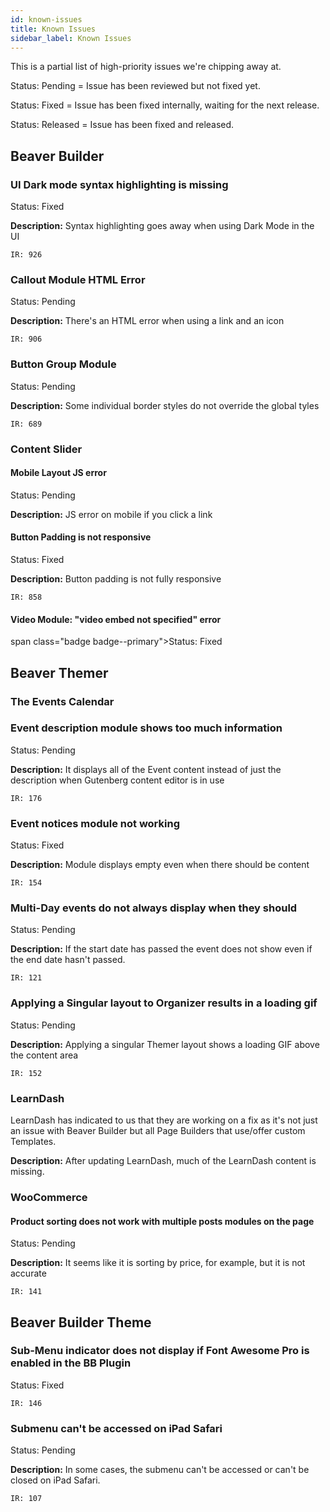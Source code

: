 ```yaml
---
id: known-issues
title: Known Issues
sidebar_label: Known Issues
---
```


This is a partial list of high-priority issues we're chipping away at.


<p><span class="badge badge--secondary">Status: Pending</span> = Issue has been reviewed but not fixed yet.</p>
<p><span class="badge badge--primary">Status: Fixed</span> = Issue has been fixed internally, waiting for the next release.</p>
<p><span class="badge badge--success">Status: Released</span> = Issue has been fixed and released.</p>

## Beaver Builder

### UI Dark mode syntax highlighting is missing

<p><span class="badge badge--primary">Status: Fixed</span></p>

**Description:**  Syntax highlighting goes away when using Dark Mode in the UI

`IR: 926`

### Callout Module HTML Error

<p><span class="badge badge--secondary">Status: Pending</span></p>

**Description:** There's an HTML error when using a link and an icon

`IR: 906`

### Button Group Module

<p><span class="badge badge--secondary">Status: Pending</span></p>

**Description:** Some individual border styles do not override the global tyles

`IR: 689`

### Content Slider

#### Mobile Layout JS error

<p><span class="badge badge--secondary">Status: Pending</span></p>

**Description:** JS error on mobile if you click a link


#### Button Padding is not responsive

<p><span class="badge badge--primary">Status: Fixed</span></p>

**Description:** Button padding is not fully responsive


`IR: 858`

#### Video Module: "video embed not specified" error

<p>span class="badge badge--primary">Status: Fixed</span></p>


## Beaver Themer


### The Events Calendar

### Event description module shows too much information
<p><span class="badge badge--secondary">Status: Pending</span></p>

**Description:** It displays all of the Event content instead of just the description when Gutenberg content editor is in use

`IR: 176`

### Event notices module not working

<p><span class="badge badge--primary">Status: Fixed</span></p>

**Description:** Module displays empty even when there should be content

`IR: 154`

### Multi-Day events do not always display when they should
<p><span class="badge badge--secondary">Status: Pending</span></p>

**Description:** If the start date has passed the event does not show even if the end date hasn't passed.

`IR: 121`

### Applying a Singular layout to Organizer results in a loading gif
<p><span class="badge badge--secondary">Status: Pending</span></p>

**Description:** Applying a singular Themer layout shows a loading GIF above the content area

`IR: 152`

### LearnDash

LearnDash has indicated to us that they are working on a fix as it's not just an issue with Beaver Builder but all Page Builders that use/offer custom Templates.  

**Description:** After updating LearnDash, much of the LearnDash content is missing.


### WooCommerce

#### Product sorting does not work with multiple posts modules on the page
<p><span class="badge badge--secondary">Status: Pending</span></p>

**Description:** It seems like it is sorting by price, for example, but it is not accurate

`IR: 141`

## Beaver Builder Theme

### Sub-Menu indicator does not display if Font Awesome Pro is enabled in the BB Plugin
<p><span class="badge badge--primary">Status: Fixed</span></p>

`IR: 146`


### Submenu can't be accessed on iPad Safari
<p><span class="badge badge--secondary">Status: Pending</span></p>

**Description:** In some cases, the submenu can't be accessed or can't be closed on iPad Safari.

`IR: 107`
